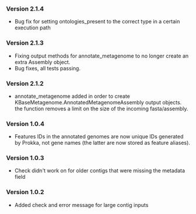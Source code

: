 ### Version 2.1.4
- Bug fix for setting ontologies_present to the correct type in a certain execution path

### Version 2.1.3
- Fixing output methods for annotate_metagenome to no longer create an extra Assembly object.
- Bug fixes, all tests passing.

### Version 2.1.2
- annotate_metagenome added in order to create KBaseMetagenome.AnnotatedMetagenomeAssembly output objects.
  the function removes a limit on the size of the incoming fasta/assembly.

### Version 1.0.4
- Features IDs in the annotated genomes are now unique IDs generated
  by Prokka, not gene names (the latter are now stored as feature aliases).

### Version 1.0.3
- Check didn't work on for older contigs that were missing the metadata field

### Version 1.0.2
- Added check and error message for large contig inputs

